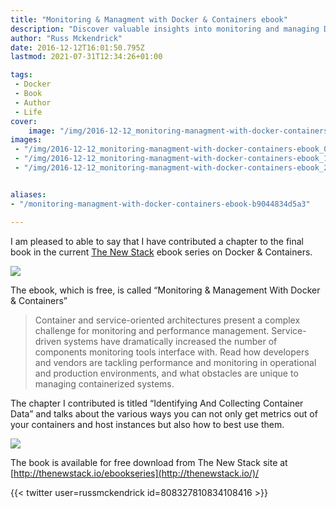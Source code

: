 ```yaml
---
title: "Monitoring & Managment with Docker & Containers ebook"
description: "Discover valuable insights into monitoring and managing Docker containers with Russ Mckendrick's chapter in 'Monitoring & Management With Docker & Containers' ebook. Download for free!"
author: "Russ Mckendrick"
date: 2016-12-12T16:01:50.795Z
lastmod: 2021-07-31T12:34:26+01:00

tags:
 - Docker
 - Book
 - Author
 - Life
cover:
    image: "/img/2016-12-12_monitoring-managment-with-docker-containers-ebook_0.png" 
images:
 - "/img/2016-12-12_monitoring-managment-with-docker-containers-ebook_0.png"
 - "/img/2016-12-12_monitoring-managment-with-docker-containers-ebook_1.png"
 - "/img/2016-12-12_monitoring-managment-with-docker-containers-ebook_2.jpeg"


aliases:
- "/monitoring-managment-with-docker-containers-ebook-b9044834d5a3"

---
```


I am pleased to able to say that I have contributed a chapter to the final book in the current [The New Stack](http://thenewstack.io/) ebook series on Docker & Containers.

![](/img/2016-12-12_monitoring-managment-with-docker-containers-ebook_1.png)

The ebook, which is free, is called “Monitoring & Management With Docker & Containers”

> Container and service-oriented architectures present a complex challenge for monitoring and performance management. Service-driven systems have dramatically increased the number of components monitoring tools interface with. Read how developers and vendors are tackling performance and monitoring in operational and production environments, and what obstacles are unique to managing containerized systems.

The chapter I contributed is titled “Identifying And Collecting Container Data” and talks about the various ways you can not only get metrics out of your containers and host instances but also how to best use them.

![](/img/2016-12-12_monitoring-managment-with-docker-containers-ebook_2.jpeg)

The book is available for free download from The New Stack site at [http://thenewstack.io/ebookseries](http://thenewstack.io/)/

{{< twitter user=russmckendrick id=808327810834108416 >}}
